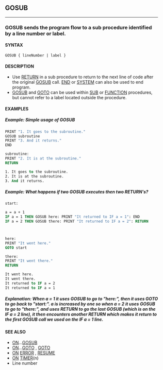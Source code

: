 ## GOSUB
---

### GOSUB sends the program flow to a sub procedure identified by a line number or label.

#### SYNTAX

`GOSUB { lineNumber | label }`

#### DESCRIPTION
* Use [RETURN](./RETURN.md) in a sub procedure to return to the next line of code after the original [GOSUB](./GOSUB.md) call. [END](./END.md) or [SYSTEM](./SYSTEM.md) can also be used to end program.
* [GOSUB](./GOSUB.md) and [GOTO](./GOTO.md) can be used within [SUB](./SUB.md) or [FUNCTION](./FUNCTION.md) procedures, but cannot refer to a label located outside the procedure.


#### EXAMPLES
##### Example: Simple usage of GOSUB
```vb
PRINT "1. It goes to the subroutine."
GOSUB subroutine
PRINT "3. And it returns."
END

subroutine:
PRINT "2. It is at the subroutine."
RETURN
```
  
```vb
1. It goes to the subroutine.
2. It is at the subroutine.
3. And it returns.
```
  
##### Example: What happens if two GOSUB executes then two RETURN's?
```vb
start:

a = a + 1
IF a = 1 THEN GOSUB here: PRINT "It returned to IF a = 1": END
IF a = 2 THEN GOSUB there: PRINT "It returned to IF a = 2": RETURN



here:
PRINT "It went here."
GOTO start

there:
PRINT "It went there."
RETURN
```
  
```vb
It went here.
It went there.
It returned to IF a = 2
It returned to IF a = 1
```
  
##### Explanation: When a = 1 it uses GOSUB to go to "here:", then it uses GOTO to go back to "start:". a is increased by one so when a = 2 it uses GOSUB to go to "there:", and uses RETURN to go the last GOSUB (which is on the IF a = 2 line), it then encounters another RETURN which makes it return to the first GOSUB call we used on the IF a = 1 line.


#### SEE ALSO
* [ON](./ON.md)...[GOSUB](./GOSUB.md)
* [ON](./ON.md)...[GOTO](./GOTO.md) , [GOTO](./GOTO.md)
* [ON](./ON.md) [ERROR](./ERROR.md) , [RESUME](./RESUME.md)
* [ON](./ON.md) [TIMER](./TIMER.md)(n)
* Line number
